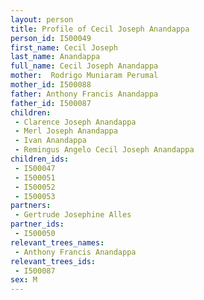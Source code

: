 ```yaml
---
layout: person
title: Profile of Cecil Joseph Anandappa
person_id: I500049
first_name: Cecil Joseph
last_name: Anandappa
full_name: Cecil Joseph Anandappa
mother:  Rodrigo Muniaram Perumal
mother_id: I500088
father: Anthony Francis Anandappa
father_id: I500087
children:
 - Clarence Joseph Anandappa
 - Merl Joseph Anandappa
 - Ivan Anandappa
 - Remingus Angelo Cecil Joseph Anandappa
children_ids:
 - I500047
 - I500051
 - I500052
 - I500053
partners:
 - Gertrude Josephine Alles
partner_ids:
 - I500050
relevant_trees_names:
 - Anthony Francis Anandappa
relevant_trees_ids:
 - I500087
sex: M
---
```


